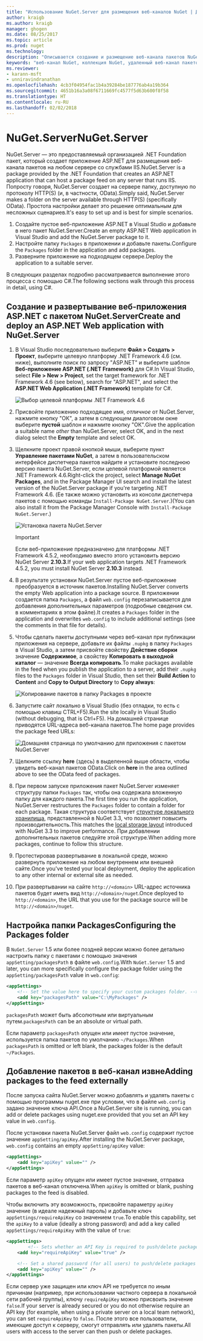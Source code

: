 ```yaml
---
title: "Использование NuGet.Server для размещения веб-каналов NuGet | Документы Майкрософт"
author: kraigb
ms.author: kraigb
manager: ghogen
ms.date: 08/25/2017
ms.topic: article
ms.prod: nuget
ms.technology: 
description: "Описывается создание и размещение веб-канала пакетов NuGet на любом сервере со службами IIS с помощью NuGet.Server для предоставления доступа к пакетам по протоколам HTTP и OData."
keywords: "веб-канал NuGet, коллекция NuGet, удаленный веб-канал пакетов, NuGet.Server"
ms.reviewer:
- karann-msft
- unniravindranathan
ms.openlocfilehash: 4cb3f04954fac1b4a39284be187776ab4a19b364
ms.sourcegitcommit: 4651b16a3a08f6711669fc4577f5d63b600f8f58
ms.translationtype: HT
ms.contentlocale: ru-RU
ms.lasthandoff: 02/02/2018
---
```

# <a name="nugetserver"></a><span data-ttu-id="a0497-104">NuGet.Server</span><span class="sxs-lookup"><span data-stu-id="a0497-104">NuGet.Server</span></span>

<span data-ttu-id="a0497-105">NuGet.Server — это предоставляемый организацией .NET Foundation пакет, который создает приложение ASP.NET для размещения веб-канала пакетов на любом сервере со службами IIS.</span><span class="sxs-lookup"><span data-stu-id="a0497-105">NuGet.Server is a package provided by the .NET Foundation that creates an ASP.NET application that can host a package feed on any server that runs IIS.</span></span> <span data-ttu-id="a0497-106">Попросту говоря, NuGet.Server создает на сервере папку, доступную по протоколу HTTP(S) (и, в частности, OData).</span><span class="sxs-lookup"><span data-stu-id="a0497-106">Simply said, NuGet.Server makes a folder on the server available through HTTP(S) (specifically OData).</span></span> <span data-ttu-id="a0497-107">Простота настройки делает это решение оптимальным для несложных сценариев.</span><span class="sxs-lookup"><span data-stu-id="a0497-107">It's easy to set up and is best for simple scenarios.</span></span>

1. <span data-ttu-id="a0497-108">Создайте пустое веб-приложение ASP.NET в Visual Studio и добавьте в него пакет NuGet.Server.</span><span class="sxs-lookup"><span data-stu-id="a0497-108">Create an empty ASP.NET Web application in Visual Studio and add the NuGet.Server package to it.</span></span>
1. <span data-ttu-id="a0497-109">Настройте папку `Packages` в приложении и добавьте пакеты.</span><span class="sxs-lookup"><span data-stu-id="a0497-109">Configure the `Packages` folder in the application and add packages.</span></span>
1. <span data-ttu-id="a0497-110">Разверните приложение на подходящем сервере.</span><span class="sxs-lookup"><span data-stu-id="a0497-110">Deploy the application to a suitable server.</span></span>

<span data-ttu-id="a0497-111">В следующих разделах подробно рассматривается выполнение этого процесса с помощью C#.</span><span class="sxs-lookup"><span data-stu-id="a0497-111">The following sections walk through this process in detail, using C#.</span></span>

## <a name="create-and-deploy-an-aspnet-web-application-with-nugetserver"></a><span data-ttu-id="a0497-112">Создание и развертывание веб-приложения ASP.NET с пакетом NuGet.Server</span><span class="sxs-lookup"><span data-stu-id="a0497-112">Create and deploy an ASP.NET Web application with NuGet.Server</span></span>

1. <span data-ttu-id="a0497-113">В Visual Studio последовательно выберите **Файл > Создать > Проект**, выберите целевую платформу .NET Framework 4.6 (см. ниже), выполните поиск по запросу "ASP.NET" и выберите шаблон **Веб-приложение ASP.NET (.NET Framework)** для C#.</span><span class="sxs-lookup"><span data-stu-id="a0497-113">In Visual Studio, select **File > New > Project**, set the target framework for .NET Framework 4.6 (see below), search for "ASP.NET", and select the **ASP.NET Web Application (.NET Framework)** template for C#.</span></span>

    ![Выбор целевой платформы .NET Framework 4.6](media/Hosting_01-NuGet.Server-Set4.6.png)

1. <span data-ttu-id="a0497-115">Присвойте приложению подходящее имя, *отличное* от NuGet.Server, нажмите кнопку "ОК", а затем в следующем диалоговом окне выберите **пустой** шаблон и нажмите кнопку "ОК".</span><span class="sxs-lookup"><span data-stu-id="a0497-115">Give the application a suitable name *other* than NuGet.Server, select OK, and in the next dialog select the **Empty** template and select OK.</span></span>

1. <span data-ttu-id="a0497-116">Щелкните проект правой кнопкой мыши, выберите пункт **Управление пакетами NuGet**, а затем в пользовательском интерфейсе диспетчера пакетов найдите и установите последнюю версию пакета NuGet.Server, если целевой платформой является .NET Framework 4.6.</span><span class="sxs-lookup"><span data-stu-id="a0497-116">Right-click the project, select **Manage NuGet Packages**, and in the Package Manager UI search and install the latest version of the NuGet.Server package if you're targeting .NET Framework 4.6.</span></span> <span data-ttu-id="a0497-117">(Ее также можно установить из консоли диспетчера пакетов с помощью команды `Install-Package NuGet.Server`.)</span><span class="sxs-lookup"><span data-stu-id="a0497-117">(You can also install it from the Package Manager Console with `Install-Package NuGet.Server`.)</span></span>

    ![Установка пакета NuGet.Server](media/Hosting_02-NuGet.Server-Package.png)

    > [!Important]
    > <span data-ttu-id="a0497-119">Если веб-приложение предназначено для платформы .NET Framework 4.5.2, необходимо вместо этого установить версию NuGet Server **2.10.3**.</span><span class="sxs-lookup"><span data-stu-id="a0497-119">If your web application targets .NET Framework 4.5.2, you must install NuGet Server **2.10.3** instead.</span></span>

1. <span data-ttu-id="a0497-120">В результате установки NuGet.Server пустое веб-приложение преобразуется в источник пакетов.</span><span class="sxs-lookup"><span data-stu-id="a0497-120">Installing NuGet.Server converts the empty Web application into a package source.</span></span> <span data-ttu-id="a0497-121">В приложении создается папка `Packages`, а файл `web.config` перезаписывается для добавления дополнительных параметров (подробные сведения см. в комментариях в этом файле).</span><span class="sxs-lookup"><span data-stu-id="a0497-121">It creates a `Packages` folder in the application and overwrites `web.config` to include additional settings (see the comments in that file for details).</span></span>

1. <span data-ttu-id="a0497-122">Чтобы сделать пакеты доступными через веб-канал при публикации приложения на сервере, добавьте их файлы `.nupkg` в папку `Packages` в Visual Studio, а затем присвойте свойству **Действие сборки** значение **Содержимое**, а свойству **Копировать в выходной каталог** — значение **Всегда копировать**.</span><span class="sxs-lookup"><span data-stu-id="a0497-122">To make packages available in the feed when you publish the application to a server, add their `.nupkg` files to the `Packages` folder in Visual Studio, then set their **Build Action** to **Content** and **Copy to Output Directory** to **Copy always**:</span></span>

    ![Копирование пакетов в папку Packages в проекте](media/Hosting_03-NuGet.Server-Package-Folder.png)

1. <span data-ttu-id="a0497-124">Запустите сайт локально в Visual Studio (без отладки, то есть с помощью клавиш CTRL+F5).</span><span class="sxs-lookup"><span data-stu-id="a0497-124">Run the site locally in Visual Studio (without debugging, that is Ctrl+F5).</span></span> <span data-ttu-id="a0497-125">На домашней странице приводятся URL-адреса веб-канала пакетов.</span><span class="sxs-lookup"><span data-stu-id="a0497-125">The home page provides the package feed URLs:</span></span>

    ![Домашняя страница по умолчанию для приложения с пакетом NuGet.Server](media/Hosting_04-NuGet.Server-FeedHomePage.png)

1. <span data-ttu-id="a0497-127">Щелкните ссылку **here** (здесь) в выделенной выше области, чтобы увидеть веб-канал пакетов OData.</span><span class="sxs-lookup"><span data-stu-id="a0497-127">Click on **here** in the area outlined above to see the OData feed of packages.</span></span>

1. <span data-ttu-id="a0497-128">При первом запуске приложения пакет NuGet.Server изменяет структуру папки `Packages` так, чтобы она содержала вложенную папку для каждого пакета.</span><span class="sxs-lookup"><span data-stu-id="a0497-128">The first time you run the application, NuGet.Server restructures the `Packages` folder to contain a folder for each package.</span></span> <span data-ttu-id="a0497-129">Такая структура соответствует [структуре локального хранилища](http://blog.nuget.org/20151118/nuget-3.3.html#folder-based-repository-commands), представленной в NuGet 3.3, что позволяет повысить производительность.</span><span class="sxs-lookup"><span data-stu-id="a0497-129">This matches the [local storage layout](http://blog.nuget.org/20151118/nuget-3.3.html#folder-based-repository-commands) introduced with NuGet 3.3 to improve performance.</span></span> <span data-ttu-id="a0497-130">При добавлении дополнительных пакетов следуйте этой структуре.</span><span class="sxs-lookup"><span data-stu-id="a0497-130">When adding more packages, continue to follow this structure.</span></span>

1. <span data-ttu-id="a0497-131">Протестировав развертывание в локальной среде, можно развернуть приложение на любом внутреннем или внешней сайте.</span><span class="sxs-lookup"><span data-stu-id="a0497-131">Once you've tested your local deployment, deploy the application to any other internal or external site as needed.</span></span>
1. <span data-ttu-id="a0497-132">При развертывании на сайте `http://<domain>` URL-адрес источника пакетов будет иметь вид `http://<domain>/nuget`.</span><span class="sxs-lookup"><span data-stu-id="a0497-132">Once deployed to `http://<domain>`, the URL that you use for the package source will be `http://<domain>/nuget`.</span></span>

## <a name="configuring-the-packages-folder"></a><span data-ttu-id="a0497-133">Настройка папки Packages</span><span class="sxs-lookup"><span data-stu-id="a0497-133">Configuring the Packages folder</span></span>

<span data-ttu-id="a0497-134">В `NuGet.Server` 1.5 или более поздней версии можно более детально настроить папку с пакетами с помощью значения `appSetting/packagesPath` в файле `web.config`.</span><span class="sxs-lookup"><span data-stu-id="a0497-134">With `NuGet.Server` 1.5 and later, you can more specifically configure the package folder using the `appSetting/packagesPath` value in `web.config`:</span></span>

```xml
<appSettings>
    <!-- Set the value here to specify your custom packages folder. -->
    <add key="packagesPath" value="C:\MyPackages" />
</appSettings>
```

<span data-ttu-id="a0497-135">`packagesPath` может быть абсолютным или виртуальным путем.</span><span class="sxs-lookup"><span data-stu-id="a0497-135">`packagesPath` can be an absolute or virtual path.</span></span>

<span data-ttu-id="a0497-136">Если параметр `packagesPath` опущен или имеет пустое значение, используется папка пакетов по умолчанию `~/Packages`.</span><span class="sxs-lookup"><span data-stu-id="a0497-136">When `packagesPath` is omitted or left blank, the packages folder is the default `~/Packages`.</span></span>

## <a name="adding-packages-to-the-feed-externally"></a><span data-ttu-id="a0497-137">Добавление пакетов в веб-канал извне</span><span class="sxs-lookup"><span data-stu-id="a0497-137">Adding packages to the feed externally</span></span>

<span data-ttu-id="a0497-138">После запуска сайта NuGet.Server можно добавлять и удалять пакеты с помощью программы nuget.exe при условии, что в файле `web.config` задано значение ключа API.</span><span class="sxs-lookup"><span data-stu-id="a0497-138">Once a NuGet.Server site is running, you can add or delete packages using nuget.exe provided that you set an API key value in `web.config`.</span></span>

<span data-ttu-id="a0497-139">После установки пакета NuGet.Server файл `web.config` содержит пустое значение `appSetting/apiKey`.</span><span class="sxs-lookup"><span data-stu-id="a0497-139">After installing the NuGet.Server package, `web.config` contains an empty `appSetting/apiKey` value:</span></span>

```xml
<appSettings>
    <add key="apiKey" value="" />
</appSettings>
```

<span data-ttu-id="a0497-140">Если параметр `apiKey` опущен или имеет пустое значение, отправка пакетов в веб-канал отключена.</span><span class="sxs-lookup"><span data-stu-id="a0497-140">When `apiKey` is omitted or blank, pushing packages to the feed is disabled.</span></span>

<span data-ttu-id="a0497-141">Чтобы включить эту возможность, присвойте параметру `apiKey` значение (в идеале надежный пароль) и добавьте ключ `appSettings/requireApiKey` со значением `true`.</span><span class="sxs-lookup"><span data-stu-id="a0497-141">To enable this capability, set the `apiKey` to a value (ideally a strong password) and add a key called `appSettings/requireApiKey` with the value of `true`:</span></span>

```xml
<appSettings>
        <!-- Sets whether an API Key is required to push/delete packages -->
    <add key="requireApiKey" value="true" />

    <!-- Set a shared password (for all users) to push/delete packages -->
    <add key="apiKey" value="" />
</appSettings>
```

<span data-ttu-id="a0497-142">Если сервер уже защищен или ключ API не требуется по иным причинам (например, при использовании частного сервера в локальной сети рабочей группы), ключу `requireApiKey` можно присвоить значение `false`.</span><span class="sxs-lookup"><span data-stu-id="a0497-142">If your server is already secured or you do not otherwise require an API key (for example, when using a private server on a local team network), you can set `requireApiKey` to `false`.</span></span> <span data-ttu-id="a0497-143">После этого все пользователи, имеющие доступ к серверу, смогут отправлять или удалять пакеты.</span><span class="sxs-lookup"><span data-stu-id="a0497-143">All users with access to the server can then push or delete packages.</span></span>